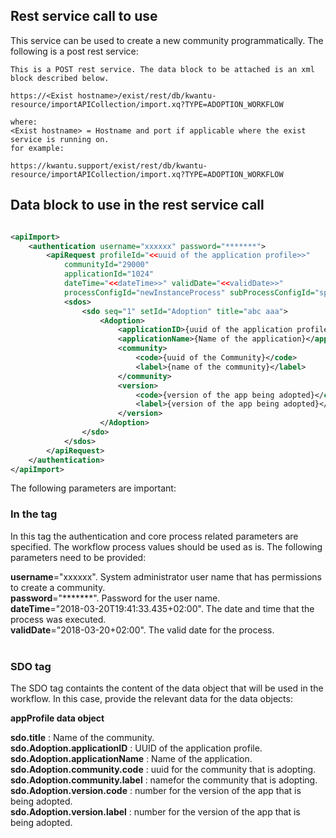 ## Rest service call to use

This service can be used to create a new community programmatically. The following is a post rest service:
```http
This is a POST rest service. The data block to be attached is an xml block described below.

https://<Exist hostname>/exist/rest/db/kwantu-resource/importAPICollection/import.xq?TYPE=ADOPTION_WORKFLOW

where:
<Exist hostname> = Hostname and port if applicable where the exist service is running on.
for example: 

https://kwantu.support/exist/rest/db/kwantu-resource/importAPICollection/import.xq?TYPE=ADOPTION_WORKFLOW

```

## Data block to use in the rest service call

```xml

<apiImport>
    <authentication username="xxxxxx" password="*******">
        <apiRequest profileId="<<uuid of the application profile>>"
            communityId="29000"
            applicationId="1024"
            dateTime="<<dateTime>>" validDate="<<validDate>>"
            processConfigId="newInstanceProcess" subProcessConfigId="spnewInstanceProcess">
            <sdos>
                <sdo seq="1" setId="Adoption" title="abc aaa">
                    <Adoption>
                        <applicationID>{uuid of the application profile}</applicationID>
                        <applicationName>{Name of the application}</applicationName>
                        <community>
                            <code>{uuid of the Community}</code>
                            <label>{name of the community}</label>
                        </community>
                        <version>
                            <code>{version of the app being adopted}</code>
                            <label>{version of the app being adopted}</label>
                        </version>
                    </Adoption>
                </sdo>
            </sdos>
        </apiRequest>
    </authentication>
</apiImport>

```

The following parameters are important:<br>
### In the <authentication> tag
In this tag the authentication and core process related parameters are specified. The workflow process values should be used as is. The following parameters need to be provided:<br>

**username**="xxxxxx". System administrator user name that has permissions to create a community. <br>
**password**="*******". Password for the user name. <br>
**dateTime**="2018-03-20T19:41:33.435+02:00". The date and time that the process was executed. <br>
**validDate**="2018-03-20+02:00". The valid date for the process. <br>
<br>

### SDO tag

The SDO tag containts the content of the data object that will be used in the workflow. In this case, provide the relevant data for the data objects: <br>

**appProfile data object** <br>

**sdo.title** : Name of the community. <br>
**sdo.Adoption.applicationID** : UUID of the application profile. <br>
**sdo.Adoption.applicationName** : Name of the application. <br>
**sdo.Adoption.community.code** : uuid for the community that is adopting. <br>
**sdo.Adoption.community.label** : namefor the community that is adopting. <br>
**sdo.Adoption.version.code** : number for the version of the app that is being adopted. <br>
**sdo.Adoption.version.label** : number for the version of the app that is being adopted. <br>